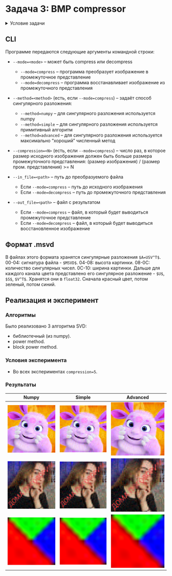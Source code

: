 # Задача 3: BMP compressor
<details>
<summary>Условие задачи</summary>
Часть I

Реализуйте программу на языке Python, которая производит сжатие изображения в формате bmp (24
бита на цвет) с минимизацией потери качества при фиксированном ограничении на размер сжатого
файла, используя теорию малоранговых приближений. Ваша программа должна семантически
распадаться на две единицы логики: формирование промежуточного представления на основе
исходного изображения, а также восстановление, использующее промежуточное представление.
Для хранения промежуточного сжатого представления используйте собственный формат файла; его
размер (включая область метаданных) должен быть в хотя бы в N раз меньше исходного, где N –
настраиваемый параметр. Напишите краткую документацию предложенного вами формата и
приложите её к решению задачи.

Сингулярное разложение реализуйте тремя способами:
- пользуясь стандартными библиотеками
- с помощью самописного примитивного алгоритма
- “максимально хорошим” численным методом, который у вас получится написать

Обратите внимание, что даже в рамках стандартных библиотек Python есть две реализации SVD.
Можно попробовать обратиться к исходному коду, описаниям реализации и исходя из этого
подумать о частных случаях, позволяющих улучшать качество.
Роль примитивного алгоритма могут выполнять, например, степенной метод или какой-то из
описанных в пособии Дж Голуб, Ч. ван Лоун "Матричные вычисления." – Москва: Мир, 1999.

Приведу также пару статей, в которых излагаются современные подходы к решению задачи, но это
вовсе не значит, что вам нужно и даже стоит использовать именно их.
- https://core.ac.uk/download/pdf/82260137.pdf
- https://www.degruyter.com/document/doi/10.1515/jisys-2018-0034/html

Часть II

Подберите достаточно большое изображение, на котором будет (насколько это возможно видна)
разница в сохранности или потере ключевых признаков при его сжатии в одинаковое количество
раз при использовании различных реализаций SVD.
Возможно, эта задача не решится путём подбора изображения. Тогда следует отталкиваться от того,
какие матрицы каким алгоритмом лучше обрабатывать. То есть рассматривать матрицу как
первичный объект, а построенное на его основе изображение — как вторичный. 
</details>

## CLI
Программе передаются следующие аргументы командной строки:

* `--mode=<mode>` – может быть compress или decompress
  * `--mode=compress` – программа преобразует изображение в промежуточное представление
  * `--mode=decompress` – программа восстанавливает изображение из промежуточного представления

* `--method=<method>` (есть, если `--mode=compress`) – задаёт способ сингулярного разложения:
  * `--method=numpy` – для сингулярного разложения используется numpy
  * `--method=simple` – для сингулярного разложения используется примитивный алгоритм
  * `--method=advanced` – для сингулярного разложения используется максимально “хороший” численный метод

* `--compression=<N>` (есть, если `--mode=compress`) – число раз, в которое размер исходного изображения должен быть
  больше размера промежуточного представления: (размер изображения) / (размер пром. представления) >= N

* `--in_file=<path>` – путь до преобразуемого файла
  * Если `--mode=compress` – путь до исходного изображения
  * Если `--mode=decompress` – путь до промежуточного представления

* `--out_file=<path>` – файл с результатом
  * Если `--mode=compress` – файл, в который будет выводиться промежуточное представление
  * Если `--mode=decompress` – файл, в который будет выводиться восстановленное изображение

## Формат .msvd
В файлах этого формата хранятся сингулярные разложения `$A=USV^T$`.
00-04: сигнатура файла - `$MSVD$`.
04-08: высота картинки.
08-0C: количество сингулярных чисел.
0C-10: ширина картинки.
Дальше для каждого канала цвета представлено его сингулярное разложение - `$U$`, `$S$`, `$V^T$`. Хранятся они в `float32`. Сначала красный цвет, потом зеленый, потом синий.

## Реализация и эксперимент

### Алгоритмы
Было реализовано 3 алгоритма SVD:
- библиотечный (из numpy).
- power method.
- block power method.

### Условия эксперимента
- Во всех экспериментах `compression=5`.

### Результаты
| Numpy                                              | Simple                                             | Advanced                                             |
|----------------------------------------------------|----------------------------------------------------|------------------------------------------------------|
| ![](images/compressed_images_bmp/first_numpy.bmp)  | ![](images/compressed_images_bmp/first_simple.bmp) | ![](images/compressed_images_bmp/first_advanced.bmp) |
| ![](images/compressed_images_bmp/second_numpy.bmp) | ![](images/compressed_images_bmp/second_numpy.bmp) | ![](images/compressed_images_bmp/second_numpy.bmp)   |
| ![](images/compressed_images_bmp/third_numpy.bmp)  | ![](images/compressed_images_bmp/third_numpy.bmp)  | ![](images/compressed_images_bmp/third_numpy.bmp)    |

